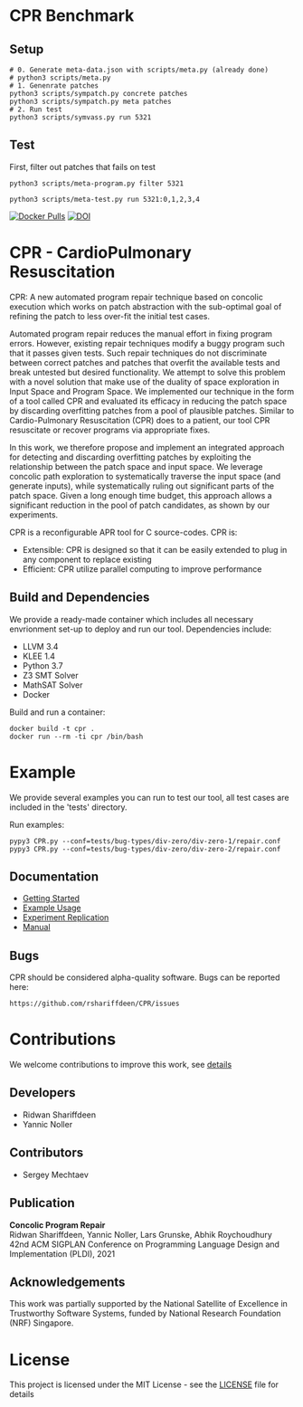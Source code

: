 # CPR Benchmark
## Setup
```shell
# 0. Generate meta-data.json with scripts/meta.py (already done)
# python3 scripts/meta.py
# 1. Genenrate patches
python3 scripts/sympatch.py concrete patches
python3 scripts/sympatch.py meta patches
# 2. Run test
python3 scripts/symvass.py run 5321
```

## Test
First, filter out patches that fails on test
```shell
python3 scripts/meta-program.py filter 5321
```


```shell
python3 scripts/meta-test.py run 5321:0,1,2,3,4
```

[![Docker Pulls](https://img.shields.io/docker/pulls/rshariffdeen/cpr.svg)](https://hub.docker.com/r/rshariffdeen/cpr) [![DOI](https://zenodo.org/badge/DOI/10.5281/zenodo.4668317.svg)](https://doi.org/10.5281/zenodo.4668317)

# CPR - CardioPulmonary Resuscitation
CPR: A new automated program repair technique based on concolic execution
which works on patch abstraction with the sub-optimal goal of refining the patch to less over-fit 
the initial test cases. 

Automated program repair reduces the manual effort in fixing program errors. 
However, existing repair techniques modify a buggy program such that it passes given tests.
Such repair techniques do not discriminate between correct patches and patches that overfit
the available tests and break untested but desired functionality. We attempt to solve this
problem with a novel solution that make use of the duality of space exploration in Input 
Space and Program Space. We implemented our technique in the form of a tool called CPR and
evaluated its efficacy in reducing the patch space by discarding overfitting patches from 
a pool of plausible patches. Similar to Cardio-Pulmonary Resuscitation (CPR) does to a
patient, our tool CPR resuscitate or recover programs via appropriate fixes. 

In this work, we therefore propose and implement an integrated approach for detecting and discarding 
overfitting patches by exploiting the relationship between the patch space and input space.
We leverage concolic path exploration to systematically traverse the input space 
(and generate inputs), while systematically ruling out significant parts of the patch space.
Given a long enough time budget, this approach allows a significant reduction in the 
pool of patch candidates, as shown by our experiments. 

CPR is a reconfigurable APR tool for C source-codes. CPR is:

* Extensible: CPR is designed so that it can be easily extended to plug in any component to replace existing
* Efficient: CPR utilize parallel computing to improve performance




## Build and Dependencies
We provide a ready-made container which includes all necessary envrionment set-up
to deploy and run our tool. Dependencies include:

* LLVM 3.4
* KLEE 1.4
* Python 3.7
* Z3 SMT Solver
* MathSAT Solver
* Docker

Build and run a container:

    docker build -t cpr .
    docker run --rm -ti cpr /bin/bash


# Example
We provide several examples you can run to test our tool, all test cases are included
in the 'tests' directory. 

Run examples:

    pypy3 CPR.py --conf=tests/bug-types/div-zero/div-zero-1/repair.conf
    pypy3 CPR.py --conf=tests/bug-types/div-zero/div-zero-2/repair.conf


## Documentation ##

* [Getting Started](doc/GetStart.md)
* [Example Usage](doc/Examples.md)
* [Experiment Replication](experiments/README.md)  
* [Manual](doc/Manual.md)


## Bugs ##
CPR should be considered alpha-quality software. Bugs can be reported here:

    https://github.com/rshariffdeen/CPR/issues
    
# Contributions
We welcome contributions to improve this work, see [details](doc/Contributing.md)

## Developers
* Ridwan Shariffdeen
* Yannic Noller

## Contributors
* Sergey Mechtaev 

## Publication ##
**Concolic Program Repair** <br>
Ridwan Shariffdeen, Yannic Noller, Lars Grunske, Abhik Roychoudhury <br>
42nd ACM SIGPLAN Conference on Programming Language Design and Implementation (PLDI), 2021


## Acknowledgements ##
This work was partially supported by the National Satellite of Excellence in Trustworthy Software Systems, funded by National Research Foundation (NRF) Singapore. 


# License
This project is licensed under the MIT License - see the [LICENSE](LICENSE) file for details


